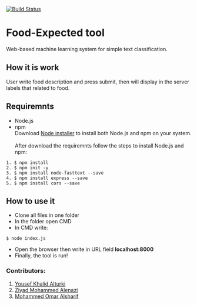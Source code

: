 [![Build Status](https://app.travis-ci.com/YousefKhalid/Workshop-02-CS392-02-171.svg?branch=main)](https://app.travis-ci.com/YousefKhalid/Workshop-02-CS392-02-171)
# Food-Expected tool
Web-based machine learning system for simple text classification.

## How it is work
User write food description and press submit, then will display in the server labels that related to food.

## Requiremnts
* Node.js
* npm <br />
Download [Node installer](https://nodejs.org/en/download/) to install both Node.js and npm on your system. <br /><br />
After download the requiremnts follow the steps to install Node.js and npm: <br />
```
1. $ npm install 
2. $ npm init -y 
3. $ npm install node-fasttext --save 
4. $ npm install express --save 
5. $ npm install cors --save 
```



## How to use it
* Clone all files in one folder
* In the folder open CMD
* In CMD write:
```
$ node index.js
```
* Open the browser then write in URL field **localhost:8000**
* Finally, the tool is run!

### Contributors:
1. [Yousef Khalid Alturki](https://github.com/YousefKhalid) <br />
2. [Ziyad Mohammed Alenazi](https://github.com/ZiyadAlenazi) <br />
3. [Mohammed Omar Alsharif](https://github.com/MohammedAlsharif1) <br />
